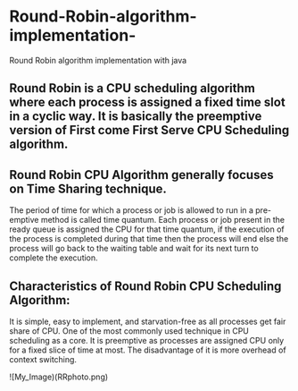 # Round-Robin-algorithm-implementation-
Round Robin algorithm implementation with java
## Round Robin is a CPU scheduling algorithm where each process is assigned a fixed time slot in a cyclic way. It is basically the preemptive version of First come First Serve CPU Scheduling algorithm. 

## Round Robin CPU Algorithm generally focuses on Time Sharing technique. 
The period of time for which a process or job is allowed to run in a pre-emptive method is called time quantum. 
Each process or job present in the ready queue is assigned the CPU for that time quantum, if the execution of the process is completed during that time then the process will end else the process will go back to the waiting table and wait for its next turn to complete the execution.
 
## Characteristics of Round Robin CPU Scheduling Algorithm:
It is simple, easy to implement, and starvation-free as all processes get fair share of CPU.
One of the most commonly used technique in CPU scheduling as a core.
It is preemptive as processes are assigned CPU only for a fixed slice of time at most.
The disadvantage of it is more overhead of context switching.

![My_Image)(RRphoto.png)
